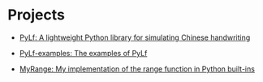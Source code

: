 # Projects
* [PyLf:
A lightweight Python library for simulating Chinese handwriting](https://github.com/Gsllchb/PyLf)

* [PyLf-examples:
The examples of PyLf](https://github.com/Gsllchb/PyLf-examples)

* [MyRange: My implementation of the range function in Python built-ins](https://github.com/Gsllchb/MyRange)
